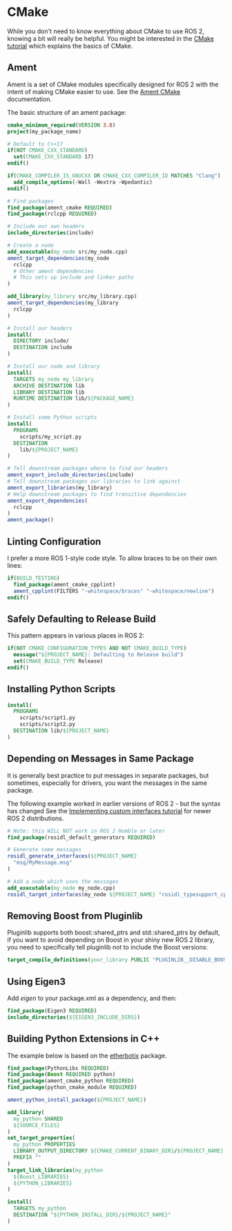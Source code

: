 # CMake

While you don't need to know everything about CMake to use ROS 2, knowing a bit
will really be helpful. You might be interested in the
[CMake tutorial](https://cmake.org/cmake/help/latest/guide/tutorial/index.html)
which explains the basics of CMake.

## Ament

Ament is a set of CMake modules specifically designed for ROS 2 with the intent
of making CMake easier to use. See the
[Ament CMake](https://docs.ros.org/en/rolling/How-To-Guides/Ament-CMake-Documentation.html)
documentation.

The basic structure of an ament package:

```cmake
cmake_minimum_required(VERSION 3.8)
project(my_package_name)

# Default to C++17
if(NOT CMAKE_CXX_STANDARD)
  set(CMAKE_CXX_STANDARD 17)
endif()

if(CMAKE_COMPILER_IS_GNUCXX OR CMAKE_CXX_COMPILER_ID MATCHES "Clang")
  add_compile_options(-Wall -Wextra -Wpedantic)
endif()

# Find packages
find_package(ament_cmake REQUIRED)
find_package(rclcpp REQUIRED)

# Include our own headers
include_directories(include)

# Create a node
add_executable(my_node src/my_node.cpp)
ament_target_dependencies(my_node
  rclcpp
  # Other ament dependencies
  # This sets up include and linker paths
)

add_library(my_library src/my_library.cpp)
ament_target_dependencies(my_library
  rclcpp
)

# Install our headers
install(
  DIRECTORY include/
  DESTINATION include
)

# Install our node and library
install(
  TARGETS my_node my_library
  ARCHIVE DESTINATION lib
  LIBRARY DESTINATION lib
  RUNTIME DESTINATION lib/${PACKAGE_NAME}
)

# Install some Python scripts
install(
  PROGRAMS
    scripts/my_script.py
  DESTINATION
    lib/${PROJECT_NAME}
)

# Tell downstream packages where to find our headers
ament_export_include_directories(include)
# Tell downstream packages our libraries to link against
ament_export_libraries(my_library)
# Help downstream packages to find transitive dependencies
ament_export_dependencies(
  rclcpp
)
ament_package()
```

## Linting Configuration

I prefer a more ROS 1-style code style. To allow braces to be on their
own lines:

```cmake
if(BUILD_TESTING)
  find_package(ament_cmake_cpplint)
  ament_cpplint(FILTERS "-whitespace/braces" "-whitespace/newline")
endif()
```

## Safely Defaulting to Release Build

This pattern appears in various places in ROS 2:

```cmake
if(NOT CMAKE_CONFIGURATION_TYPES AND NOT CMAKE_BUILD_TYPE)
  message("${PROJECT_NAME}: Defaulting to Release build")
  set(CMAKE_BUILD_TYPE Release)
endif()
```

## Installing Python Scripts

```cmake
install(
  PROGRAMS
    scripts/script1.py
    scripts/script2.py
  DESTINATION lib/${PROJECT_NAME}
)
```

## Depending on Messages in Same Package

It is generally best practice to put messages in separate packages, but sometimes,
especially for drivers, you want the messages in the same package.

The following example worked in earlier versions of ROS 2 - but the syntax has changed
See the [Implementing custom interfaces tutorial](https://docs.ros.org/en/rolling/Tutorials/Beginner-Client-Libraries/Single-Package-Define-And-Use-Interface.html#link-against-the-interface) for newer ROS 2 distributions.

```cmake
# Note: this WILL NOT work in ROS 2 Humble or later
find_package(rosidl_default_generators REQUIRED)

# Generate some messages
rosidl_generate_interfaces(${PROJECT_NAME}
  "msg/MyMessage.msg"
)

# Add a node which uses the messages
add_executable(my_node my_node.cpp)
rosidl_target_interfaces(my_node ${PROJECT_NAME} "rosidl_typesupport_cpp")
```

## Removing Boost from Pluginlib

Pluginlib supports both boost::shared_ptrs and std::shared_ptrs by default,
if you want to avoid depending on Boost in your shiny new ROS 2 library, you
need to specifically tell pluginlib not to include the Boost versions:

```cmake
target_compile_definitions(your_library PUBLIC "PLUGINLIB__DISABLE_BOOST_FUNCTIONS")
```

## Using Eigen3

Add _eigen_ to your package.xml as a dependency, and then:

```cmake
find_package(Eigen3 REQUIRED)
include_directories(${EIGEN3_INCLUDE_DIRS})
```

## Building Python Extensions in C++

The example below is based on the
[etherbotix](https://github.com/mikeferguson/etherbotix) package.

```cmake
find_package(PythonLibs REQUIRED)
find_package(Boost REQUIRED python)
find_package(ament_cmake_python REQUIRED)
find_package(python_cmake_module REQUIRED)

ament_python_install_package(${PROJECT_NAME})

add_library(
  my_python SHARED
  ${SOURCE_FILES}
)
set_target_properties(
  my_python PROPERTIES
  LIBRARY_OUTPUT_DIRECTORY ${CMAKE_CURRENT_BINARY_DIR}/${PROJECT_NAME}
  PREFIX ""
)
target_link_libraries(my_python
  ${Boost_LIBRARIES}
  ${PYTHON_LIBRARIES}
)

install(
  TARGETS my_python
  DESTINATION "${PYTHON_INSTALL_DIR}/${PROJECT_NAME}"
)
```
